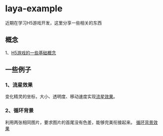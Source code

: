 # laya-example
近期在学习H5游戏开发，这里分享一些相关的东西

## 概念

1、[H5游戏的一些基础概念](https://github.com/iamaddy/laya-example/blob/master/wiki/H5%E6%B8%B8%E6%88%8F%E7%9A%84%E4%B8%80%E4%BA%9B%E5%9F%BA%E7%A1%80%E6%A6%82%E5%BF%B5.md)

## 一些例子

### 1、流星效果

变化精灵的坐标，大小、透明度、移动速度实现[流星效果](https://github.com/iamaddy/laya-example/tree/master/example/meteor)。

### 2、循环背景

利用两张相同图片，要求图片的首尾没有色差，能够完美衔接起来。
[循环背景效果](https://github.com/iamaddy/laya-example/tree/master/example/background)